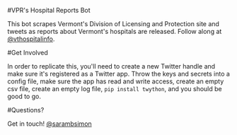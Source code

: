 #VPR's Hospital Reports Bot

This bot scrapes Vermont's Division of Licensing and Protection site and tweets as reports about Vermont's hospitals are released. Follow along at [@vthospitalinfo](https://twitter.com/vthospitalinfo).

#Get Involved

In order to replicate this, you'll need to create a new Twitter handle and make sure it's registered as a Twitter app. Throw the keys and secrets into a config file, make sure the app has read and write access, create an empty csv file, create an empty log file, `pip install twython`, and you should be good to go.

#Questions?

Get in touch! [@sarambsimon](https://twitter.com/sarambsimon)

